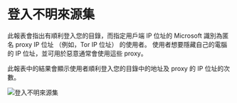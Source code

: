 <properties
    pageTitle="登入不明來源集"
    description="報表，表示有順利登入您的目錄的匿名 proxy 的 IP 位址的使用者。"
    services="active-directory"
    documentationCenter=""
    authors="SSalahAhmed"
    manager="femila"
    editor=""/>

<tags
    ms.service="active-directory"
    ms.workload="identity"
    ms.tgt_pltfrm="na"
    ms.devlang="na"
    ms.topic="article"
    ms.date="03/04/2016"
    ms.author="saah;kenhoff"/>

# <a name="sign-ins-from-unknown-sources"></a>登入不明來源集
此報表會指出有順利登入您的目錄，而指定用戶端 IP 位址的 Microsoft 識別為匿名 proxy IP 位址 （例如，Tor IP 位址） 的使用者。 使用者想要隱藏自己的電腦的 IP 位址，並可用於惡意通常會使用這些 proxy。

此報表中的結果會顯示使用者順利登入您的目錄中的地址及 proxy 的 IP 位址的次數。


![登入不明來源集](./media/active-directory-reporting-sign-ins-from-unknown-sources/signInsFromUnknownSources.PNG)
